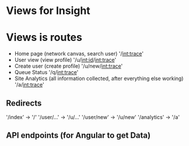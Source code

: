 # Views for Insight
# Views is routes

- Home page (network canvas, search user) '/<int:trace>'
- User view (view profile) '/u/<int:id>/<int:trace>'
- Create user (create profile) '/u/new/<int:trace>'
- Queue Status '/q/<int:trace>'
- Site Analytics (all information collected, after everything else working) '/a/<int:trace>'

## Redirects
'/index' -> '/'
'/user/...' -> '/u/...'
'/user/new' -> '/u/new'
'/analytics' -> '/a'

## API endpoints (for Angular to get Data)